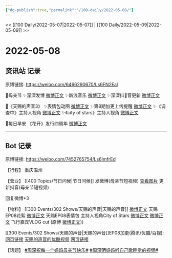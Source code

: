 ```yaml
---
{"dg-publish":true,"permalink":"/100-daily/2022-05-08/"}
---
```



<< [[100 Daily/2022-05-07\|2022-05-07]] | [[100 Daily/2022-05-09\|2022-05-09]] >>

# 2022-05-08

## 资讯站 记录

原博链接: https://weibo.com/6466290670/Ls6FN2Eal

🌟母亲节
✨深深发博 [微博正文](https://m.weibo.cn/6466290670/4766895612626093)
✨新浪音乐 [微博正文](https://m.weibo.cn/6466290670/4766900830343568)
✨深深抖🎵音更新 [微博正文](https://m.weibo.cn/6466290670/4766914565375189)

🌟《天赐的声音3》
✨表情包动图 [微博正文](https://m.weibo.cn/6466290670/4766960371372347)
✨第8期加更上线提醒 [微博正文](https://m.weibo.cn/6466290670/4766827944873273)
✨《调查中》主持人视角 [微博正文](https://m.weibo.cn/6466290670/4766855812612746)
✨《city of stars》主持人视角 [微博正文](https://m.weibo.cn/6466290670/4766847125426908)

🌟每日早安
《花开》发行四周年 [微博正文](https://m.weibo.cn/6466290670/4766769648239041)

---
## Bot 记录

原博链接: https://weibo.com/7452765754/Ls6ImfrEd

【行程】
重庆温州

【营业】
[[400 Topics/节日问候\|节日问候]]
[](https://m.weibo.cn/1736988591/4766893481134387) 发微博(母亲节短视频)
[查看图片](https://wx2.sinaimg.cn/large/0088n2Pggy1h21ebpyr90j30u01hd0wx.jpg) 更新抖音(母亲节短视频)

回复微博*3 [](https://m.weibo.cn/1736988591/4757875429478010) [](https://m.weibo.cn/1736988591/4764331055517377) [](https://m.weibo.cn/1736988591/4766271171723964)

【物料】
[[300 Events/302 Shows/天赐的声音\|天赐的声音]]
[微博正文](https://m.weibo.cn/5876797510/4766823172804347) 天赐EP08花絮
[微博正文](https://m.weibo.cn/1315706994/4766852246933635) 天赐EP08表情包
[](https://m.weibo.cn/1670419227/4766833955573455) 主持人视角City of Stars
[微博正文](https://m.weibo.cn/7495641082/4766918555208116) [微博正文](https://m.weibo.cn/2118679500/4766938960759730) 飞行嘉宾VLOG cut (原博 [微博正文](https://m.weibo.cn/2668338621/4766914104264550)))

[[300 Events/302 Shows/天赐的声音\|天赐的声音]]EP08加更(腾讯/优酷/百视):
[网页链接](https://weibo.cn/sinaurl?u=http%3A%2F%2Fm.v.qq.com%2Fx%2Fcover%2Fm%2Fmzc0020063yvygv%2Fs0042jerz2v.html%3Furl_from%3Dshare%26second_share%3D0%26share_from%3Dcopy)
[天赐的声音的优酷视频](https://weibo.cn/sinaurl?u=https%3A%2F%2Fv.youku.com%2Fv_show%2Fid_XNTIwNTM0NjkwMA%3D%3D.html%3Fx%26sharefrom%3Dandroid%26scene%3Dlong%26playMode%3Dnormal%26sharekey%3D07f589eb3fbea58d3c4c7c1d6f723a614)
[网页链接](https://weibo.cn/sinaurl?u=https%3A%2F%2Fbp-share.bestv.com.cn%2Fbp-share%2FsharePage.html%3FtitleId%3D444172%26contentId%3D10121%26currentEpisode%3D8%26modelType%3D1)

【话题】
[#周深祝每一个妈妈母亲节快乐#](https://s.weibo.com/weibo?q=%23%E5%91%A8%E6%B7%B1%E7%A5%9D%E6%AF%8F%E4%B8%80%E4%B8%AA%E5%A6%88%E5%A6%88%E6%AF%8D%E4%BA%B2%E8%8A%82%E5%BF%AB%E4%B9%90%23)
[#周深晒妈妈听自己歌睡觉的视频#](https://s.weibo.com/weibo?q=%23%E5%91%A8%E6%B7%B1%E6%99%92%E5%A6%88%E5%A6%88%E5%90%AC%E8%87%AA%E5%B7%B1%E6%AD%8C%E7%9D%A1%E8%A7%89%E7%9A%84%E8%A7%86%E9%A2%91%23)
